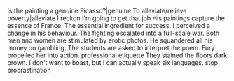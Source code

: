 Is the painting a genuine Picasso?|genuine
To alleviate/relieve poverty|alleviate
I reckon I'm going to get that job
His paintings capture the essence of France.
The essential ingredient for success.
I perceived a change in his behaviour.
The fighting escalated into a full-scale war.
Both men and women are stimulated by erotic photos.
He squandered all his money on gambling.
The students are asked to interpret the poem.
Fury propelled her into action.
professional etiquette
They stained the floors dark brown.
I don't want to boast, but I can actually speak six languages.
stop procrastination
